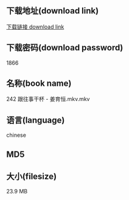## 下载地址(download link)
[下载链接 download link](https://voluble-croquembouche-d321dc.netlify.app/?s=242+%E8%B7%9F%E5%BE%80%E4%BA%8B%E5%B9%B2%E6%9D%AF+-+%E5%A7%9C%E8%82%B2%E6%81%92.mkv)

## 下载密码(download password)
1866

## 名称(book name)
242 跟往事干杯 - 姜育恒.mkv.mkv

## 语言(language)
chinese

## MD5


## 大小(filesize)
23.9 MB
